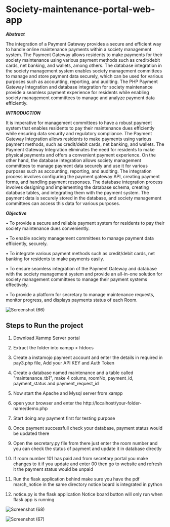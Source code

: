 # Society-maintenance-portal-web-app

***Abstract***

The integration of a Payment Gateway provides a secure and efficient way to handle online maintenance payments within a society management system. The Payment Gateway allows residents to make payments for their society maintenance using various payment methods such as credit/debit cards, net banking, and wallets, among others. The database integration in the society management system enables society management committees to manage and store payment data securely, which can be used for various purposes such as accounting, reporting, and auditing.
The PHP Payment Gateway Integration and database integration for society maintenance provide a seamless payment experience for residents while enabling society management committees to manage and analyze payment data efficiently.

***INTRODUCTION***

It is imperative for management committees to have a robust payment system that enables residents to pay their maintenance dues efficiently while ensuring data security and regulatory compliance.
The Payment Gateway Integration allows residents to make payments using various payment methods, such as credit/debit cards, net banking, and wallets. The Payment Gateway Integration eliminates the need for residents to make physical payments and offers a convenient payment experience. On the other hand, the database integration allows society management committees to manage payment data securely and use it for various purposes such as accounting, reporting, and auditing.
The integration process involves configuring the payment gateway API, creating payment forms, and handling payment responses. The database integration process involves designing and implementing the database schema, creating database tables, and integrating them with the payment system. The payment data is securely stored in the database, and society management committees can access this data for various purposes.

***Objective***

•	To provide a secure and reliable payment system for residents to pay their society maintenance dues conveniently.
 
•	To enable society management committees to manage payment data efficiently, securely.
 
•	To integrate various payment methods such as credit/debit cards, net banking for residents to make payments easily.
 
•	To ensure seamless integration of the Payment Gateway and database with the society management system and provide an all-in-one solution for society management committees to manage their payment systems effectively.

•	To provide a platform for secretary to manage maintenance requests, monitor progress, and displays payments status of each Room.


![Screenshot (66)](https://user-images.githubusercontent.com/54437743/228023411-138e6e73-d5a6-4ac6-9c61-68c9e384e096.png)

## Steps to Run the project

1. Download Xammp Server portal

2. Extract the folder into xampp > htdocs 

3. Create a instamojo payment account and enter the details in required in pay3.php file, Add your API KEY and Auth Token

4. Create a database named maintenance and a table called "maintenance_tb1", make 4 colums, roomNo, payment_id, payment_status and payment_request_id

5. Now start the Apache and Mysql server from xampp 

6. open your browser and enter the http://localhost/your-folder-name/demo.php

7. Start doing any payment first for testing purpose

8. Once payment successfull check your database, payment status would be updated there

9. Open the secretary.py file from there just enter the room number and you can check the status of payment and update it in database directly 

10. If room number 101 has paid and from secretary portal you make changes to it if you update and enter 00 then go to website and refresh it the payment status would be unpaid

11. Run the flask application behind make sure you have the pdf march_notice in the same directory notice board is integrated in python

12. notice.py is the flask application Notice board button will only run when flask app is running

![Screenshot (68)](https://user-images.githubusercontent.com/54437743/228026183-cdc6758d-a811-4b3e-9be6-352c0f4e06c2.png)


![Screenshot (67)](https://user-images.githubusercontent.com/54437743/228026214-de082cf1-b573-4f49-bfdb-de3d78208003.png)



